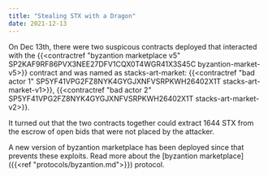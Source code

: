 ```yaml
---
title: "Stealing STX with a Dragon"
date: 2021-12-13
---
```


On Dec 13th, there were two suspicous contracts deployed that interacted with the {{<contractref "byzantion marketplace v5" SP2KAF9RF86PVX3NEE27DFV1CQX0T4WGR41X3S45C byzantion-market-v5>}} contract and was named as stacks-art-market:
{{<contractref "bad actor 1" SP5YF41VPG2FZ8NYK4GYGJXNFVSRPKWH26402X1T stacks-art-market-v1>}},
{{<contractref "bad actor 2" SP5YF41VPG2FZ8NYK4GYGJXNFVSRPKWH26402X1T stacks-art-market-v2>}}.

It turned out that the two contracts together could extract 1644 STX from the escrow of open bids that were not placed by the attacker.

A new version of byzantion marketplace has been deployed since that prevents these exploits. Read more about the [byzantion marketplace]({{<ref "protocols/byzantion.md">}}) protocol.

